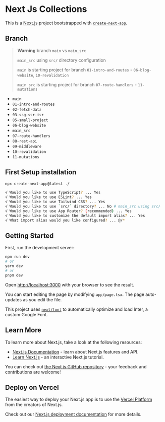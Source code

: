 # Next Js Collections

This is a [Next.js](https://nextjs.org/) project bootstrapped with [`create-next-app`](https://github.com/vercel/next.js/tree/canary/packages/create-next-app).

## Branch

> **Warning**
> branch `main` vs `main_src`
>
> `main_src` using `src/` directory configuration
>
> `main` is starting project for branch `01-intro-and-routes` - `06-blog-website`, `10-revalidation`
>
> `main_src` is starting project for branch `07-route-handlers` - `11-mutations`

- `main`
- `01-intro-and-routes`
- `02-fetch-data`
- `03-ssg-ssr-isr`
- `05-small-project`
- `06-blog-website`
- `main_src`
- `07-route-handlers`
- `08-rest-api`
- `09-middleware`
- `10-revalidation`
- `11-mutations`

## First Setup installation

```bash
npx create-next-app@latest ./

√ Would you like to use TypeScript? ... Yes
√ Would you like to use ESLint? ... Yes
√ Would you like to use Tailwind CSS? ... Yes
√ Would you like to use `src/` directory? ... No # main_src using src/ directory (yes)
√ Would you like to use App Router? (recommended) ... Yes
√ Would you like to customize the default import alias? ... Yes
√ What import alias would you like configured? ... @/*
```

## Getting Started

First, run the development server:

```bash
npm run dev
# or
yarn dev
# or
pnpm dev
```

Open [http://localhost:3000](http://localhost:3000) with your browser to see the result.

You can start editing the page by modifying `app/page.tsx`. The page auto-updates as you edit the file.

This project uses [`next/font`](https://nextjs.org/docs/basic-features/font-optimization) to automatically optimize and load Inter, a custom Google Font.

## Learn More

To learn more about Next.js, take a look at the following resources:

- [Next.js Documentation](https://nextjs.org/docs) - learn about Next.js features and API.
- [Learn Next.js](https://nextjs.org/learn) - an interactive Next.js tutorial.

You can check out [the Next.js GitHub repository](https://github.com/vercel/next.js/) - your feedback and contributions are welcome!

## Deploy on Vercel

The easiest way to deploy your Next.js app is to use the [Vercel Platform](https://vercel.com/new?utm_medium=default-template&filter=next.js&utm_source=create-next-app&utm_campaign=create-next-app-readme) from the creators of Next.js.

Check out our [Next.js deployment documentation](https://nextjs.org/docs/deployment) for more details.
